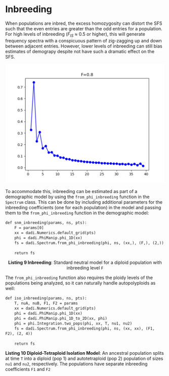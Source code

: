 # Inbreeding

When populations are inbred, the excess homozygosity can distort the SFS such that the even entries are greater than the odd entries for a population. For high levels of inbreeding (*F<sub>IS</sub>* ≈ 0.5 or higher), this will generate frequency spectra with a conspicuous pattern of zig-zagging up and down between adjacent entries. However, lower levels of inbreeding can still bias estimates of demograpy despite not have such a dramatic effect on the SFS.

![Inbred SFS example](InbreedingSFS.png)

To accommodate this, inbreeding can be estimated as part of a demographic model by using the `from_phi_inbreeding` function in the `Spectrum` class. This can be done by including additional parameters for the inbreeding coefficients (one for each population) in the model and passing them to the `from_phi_inbreeding` function in the demographic model:

	def snm_inbreeding(params, ns, pts):
		F = params[0]
		xx = dadi.Numerics.default_grid(pts)
		phi = dadi.PhiManip.phi_1D(xx)
		fs = dadi.Spectrum.from_phi_inbreeding(phi, ns, (xx,), (F,), (2,))

		return fs

<p align="center"><strong>Listing 9 Inbreeding</strong>: Standard neutral model for a diploid population with inbreeding level <code>F</code></p>

The `from_phi_inbreeding` function also requires the ploidy levels of the populations being analyzed, so it can naturally handle autopolyploids as well:

	def iso_inbreeding(params, ns, pts):
		T, nuA, nuB, F1, F2 = params
		xx = dadi.Numerics.default_grid(pts)
		phi = dadi.PhiManip.phi_1D(xx)
		phi = dadi.PhiManip.phi_1D_to_2D(xx, phi)
		phi = phi.Integration.two_pops(phi, xx, T, nu1, nu2)
		fs = dadi.Spectrum.from_phi_inbreeding(phi, ns, (xx, xx), (F1, F2), (2, 4))

		return fs

<p><strong>Listing 10 Diploid-Tetraploid Isolation Model</strong>: An ancestral population splits at time <code>T</code> into a diploid (pop 1) and autotetraploid (pop 2) population of sizes <code>nu1</code> and <code>nu2</code>, respectively. The populations have separate inbreeding coefficients <code>F1</code> and <code>F2</code></p>
